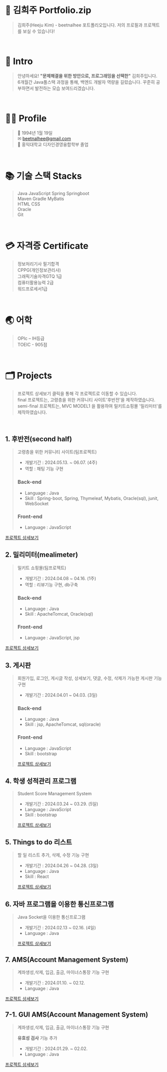 # 📑 김희주 Portfolio.zip

> 김희주(Heeju Kim) - beetnalhee 포트폴리오입니다.
> 저의 프로필과 프로젝트를 보실 수 있습니다!
</br>


# 👋 Intro
> 안녕하세요! **"문제해결을 위한 방안으로, 프로그래밍을 선택한"** 김희주입니다.</br>
> 6개월간 Java풀스택 과정을 통해, 백엔드 개발자 역량을 길렀습니다.
> 꾸준히 공부하면서 발전하는 모습 보여드리겠습니다.

</br>

# 👨‍💻 Profile
> 📅 1994년 1월 19일</br>
> ✉ beetnalhee@gmail.com</br>
> 🏫 홍익대학교 디자인경영융합학부 졸업</br>

</br>

# 📚 기술 스택 Stacks
> Java JavaScript Spring Springboot </br>
> Maven Gradle MyBatis</br>
> HTML CSS </br>
> Oracle </br>
> Git</br>
 </br>

# 💳 자격증 **Certificate**
> 정보처리기사 필기합격</br>
> CPPG(개인정보관리사)</br>
> 그래픽기술자격GTQ 1급</br>
> 컴퓨터활용능력 2급</br>
> 워드프로세서1급</br>
</br>

# 🌏 어학 
> OPIc – IH등급</br>
> TOEIC - 905점</br>
</br>


# 🗂 Projects
> 프로젝트 상세보기 클릭을 통해 각 프로젝트로 이동할 수 있습니다. </br>
> final 프로젝트는, 고령층을 위한 커뮤니티 사이트'후반전'을 제작하였습니다. </br>
> semi-final 프로젝트는, MVC MODEL1 을 활용하여 밀키트쇼핑몰 '밀리미터'를 제작하였습니다. </br>
> 
</br>

## 1. 후반전(second half)
> 고령층을 위한 커뮤니티 사이트(팀프로젝트)
>  * 개발기간 : 2024.05.13. ~ 06.07. (4주)
>  * 역할 : 채팅 기능 구현
> ### Back-end
>  * Language : Java
>  * Skill : Spring-boot, Spring, Thymeleaf, Mybatis, Oracle(sql), junit, WebSocket
> ### Front-end
>  * Language : JavaScript
> 
[프로젝트 상세보기](https://github.com/beetnalhee/project_secondHalf "project_secondHalf")

## 2. 밀리미터(mealimeter)
> 밀키트 쇼핑몰(팀프로젝트)
>  * 개발기간 : 2024.04.08 ~ 04.16. (1주)
>  * 역할 : 리뷰기능 구현, db구축 
> ### Back-end
>  * Language : Java
>  * Skill : ApacheTomcat, Oracle(sql)
> ### Front-end
>  * Language : JavaScript, jsp
> 
[프로젝트 상세보기](https://github.com/beetnalhee/mealimeter_shopping_mall "mealimeter")

## 3. 게시판
> 회원가입, 로그인, 게시글 작성, 상세보기, 댓글, 수정, 삭제가 가능한 게시판 기능 구현 
>  * 개발기간 : 2024.04.01 ~ 04.03. (3일)
> ### Back-end
>  * Language : Java
>  * Skill : jsp, ApacheTomcat, sql(oracle)
> ### Front-end
>  * Language : JavaScript
>  * Skill : bootstrap
>
> [프로젝트 상세보기](https://github.com/beetnalhee/board "board")


## 4. 학생 성적관리 프로그램 
> Student Score Management System
>  * 개발기간 : 2024.03.24 ~ 03.29. (5일)
>  * Language : JavaScript
>  * Skill : bootstrap
>
> [프로젝트 상세보기](https://github.com/beetnalhee/Student_Management_System  "sms")
  
## 5. Things to do 리스트 
> 할 일 리스트 추가, 삭제, 수정 기능 구현
>  * 개발기간 : 2024.04.26 ~ 04.28. (3일)
>  * Language : Java
>  * Skill : React
>
> [프로젝트 상세보기](https://github.com/beetnalhee/TODO  "TODO_list")

## 6. 자바 프로그램을 이용한 통신프로그램 
> Java Socket을 이용한 통신프로그램
>  * 개발기간 : 2024.02.13 ~ 02.16. (4일)
>  * Language : Java
>
> [프로젝트 상세보기](https://github.com/beetnalhee/Java_Socket  "Java_Socket")

## 7. AMS(Account Management System)
> 계좌생성,삭제, 입금, 출금, 마이너스통장 기능 구현 
>  * 개발기간 : 2024.01.10. ~ 02.12.
>  * Language : Java
>
[프로젝트 상세보기](https://github.com/beetnalhee/AMS  "AMS portfolio")

## 7-1. GUI AMS(Account Management System) 
> 계좌생성,삭제, 입금, 출금, 마이너스통장 기능 구현
> 
> **유효성 검사** 기능 추가 
>  * 개발기간 : 2024.01.29. ~ 02.02.
>  * Language : Java
> 
[프로젝트 상세보기](https://github.com/beetnalhee/AMS_GUI "AMSGUI portfolio")


